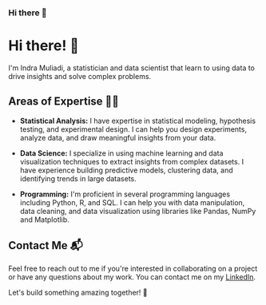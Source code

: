 ### Hi there 👋


# Hi there! 👋

I'm Indra Muliadi, a statistician and data scientist that learn to using data to drive insights and solve complex problems. 

## Areas of Expertise 🧑‍🔬

- **Statistical Analysis:** I have expertise in statistical modeling, hypothesis testing, and experimental design. I can help you design experiments, analyze data, and draw meaningful insights from your data.

- **Data Science:** I specialize in using machine learning and data visualization techniques to extract insights from complex datasets. I have experience building predictive models, clustering data, and identifying trends in large datasets.

- **Programming:** I'm proficient in several programming languages including Python, R, and SQL. I can help you with data manipulation, data cleaning, and data visualization using libraries like Pandas, NumPy and Matplotlib.

## Contact Me 📬

Feel free to reach out to me if you're interested in collaborating on a project or have any questions about my work. You can contact me on my [LinkedIn](https://www.linkedin.com/in/indra-muliadi).

Let's build something amazing together! 🚀



<!--
**Indra-muliadi/Indra-muliadi** is a ✨ _special_ ✨ repository because its `README.md` (this file) appears on your GitHub profile.

Here are some ideas to get you started:

- 🔭 I’m currently working on ...
- 🌱 I’m currently learning ...
- 👯 I’m looking to collaborate on ...
- 🤔 I’m looking for help with ...
- 💬 Ask me about ...
- 📫 How to reach me: ...
- 😄 Pronouns: ...
- ⚡ Fun fact: ...
-->
